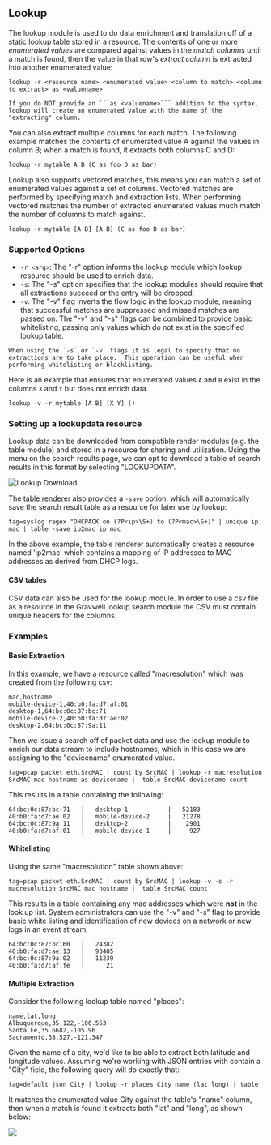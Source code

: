## Lookup

The lookup module is used to do data enrichment and translation off of a static lookup table stored in a resource. The contents of one or more *enumerated values* are compared against values in the *match columns* until a match is found, then the value in that row's *extract column* is extracted into another enumerated value:

```
lookup -r <resource name> <enumerated value> <column to match> <column to extract> as <valuename>
```

```{note}
If you do NOT provide an ```as <valuename>``` addition to the syntax, lookup will create an enumerated value with the name of the "extracting" column.
```

You can also extract multiple columns for each match. The following example matches the contents of enumerated value A against the values in column B; when a match is found, it extracts both columns C and D:

```
lookup -r mytable A B (C as foo D as bar)
```

Lookup also supports vectored matches, this means you can match a set of enumerated values against a set of columns.  Vectored matches are performed by specifying match and extraction lists.  When performing vectored matches the number of extracted enumerated values much match the number of columns to match against.

```
lookup -r mytable [A B] [A B] (C as foo D as bar)
```

### Supported Options
* `-r <arg>`: The "-r" option informs the lookup module which lookup resource should be used to enrich data.
* `-s`: The "-s" option specifies that the lookup modules should require that all extractions succeed or the entry will be dropped.
* `-v`: The "-v" flag inverts the flow logic in the lookup module, meaning that successful matches are suppressed and missed matches are passed on.  The "-v" and "-s" flags can be combined to provide basic whitelisting, passing only values which do not exist in the specified lookup table.

```{note}
When using the `-s` or `-v` flags it is legal to specify that no extractions are to take place.  This operation can be useful when performing whitelisting or blacklisting.
```

Here is an example that ensures that enumerated values `A` and `B` exist in the columns `X` and `Y` but does not enrich data.

```
lookup -v -r mytable [A B] [X Y] ()
```

### Setting up a lookupdata resource

Lookup data can be downloaded from compatible render modules (e.g. the table module) and stored in a resource for sharing and utilization. Using the menu on the search results page, we can opt to download a table of search results in this format by selecting "LOOKUPDATA".

![Lookup Download](lookup-download.png)

The [table renderer](/search/table/table) also provides a `-save` option, which will automatically save the search result table as a resource for later use by lookup:

```gravwell
tag=syslog regex "DHCPACK on (?P<ip>\S+) to (?P<mac>\S+)" | unique ip mac | table -save ip2mac ip mac
```

In the above example, the table renderer automatically creates a resource named 'ip2mac' which contains a mapping of IP addresses to MAC addresses as derived from DHCP logs.

#### CSV tables

CSV data can also be used for the lookup module. In order to use a csv file as a resource in the Gravwell lookup search module the CSV must contain unique headers for the columns.

### Examples

#### Basic Extraction

In this example, we have a resource called "macresolution" which was created from the following csv:
```
mac,hostname
mobile-device-1,40:b0:fa:d7:af:01
desktop-1,64:bc:0c:87:bc:71
mobile-device-2,40:b0:fa:d7:ae:02
desktop-2,64:bc:0c:87:9a:11
```

Then we issue a search off of packet data and use the lookup module to enrich our data stream to include hostnames, which in this case we are assigning to the "devicename" enumerated value.

```gravwell
tag=pcap packet eth.SrcMAC | count by SrcMAC | lookup -r macresolution SrcMAC mac hostname as devicename |  table SrcMAC devicename count
```

This results in a table containing the following:

```
64:bc:0c:87:bc:71	|	desktop-1       	|	52183
40:b0:fa:d7:ae:02	|	mobile-device-2 	|	21278
64:bc:0c:87:9a:11	|	desktop-2       	|	 2901
40:b0:fa:d7:af:01	|	mobile-device-1 	|	  927
```

#### Whitelisting

Using the same "macresolution" table shown above:

```gravwell
tag=pcap packet eth.SrcMAC | count by SrcMAC | lookup -v -s -r macresolution SrcMAC mac hostname |  table SrcMAC count
```

This results in a table containing any mac addresses which were **not** in the look up list.  System administrators can use the "-v" and "-s" flag to provide basic white listing and identification of new devices on a network or new logs in an event stream.

```
64:bc:0c:87:bc:60	|	24382
40:b0:fa:d7:ae:13	|	93485
64:bc:0c:87:9a:02	|	11239
40:b0:fa:d7:af:fe	|	   21
```

#### Multiple Extraction

Consider the following lookup table named "places":

```
name,lat,long
Albuquerque,35.122,-106.553
Santa Fe,35.6682,-105.96
Sacramento,38.527,-121.347
```

Given the name of a city, we'd like to be able to extract both latitude and longitude values. Assuming we're working with JSON entries with contain a "City" field, the following query will do exactly that:

```gravwell
tag=default json City | lookup -r places City name (lat long) | table
```

It matches the enumerated value City against the table's "name" column, then when a match is found it extracts both "lat" and "long", as shown below:

![](city.png)
